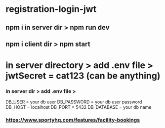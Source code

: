 # registration-login-jwt

## npm i in server dir > npm run dev

## npm i client dir > npm start 

# in server directory > add .env file > jwtSecret = cat123 (can be anything)

### in server dir > add .env file > 
DB_USER = your db user
DB_PASSWORD = your db user password
DB_HOST = localhost
DB_PORT = 5432
DB_DATABASE = your db name


### https://www.sportyhq.com/features/facility-bookings